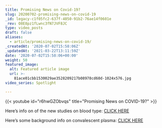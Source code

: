 ```yaml
---
title: Promising News on Covid-19?
slug: 20200702-promising-news-on-covid-19
_id: legacy-c1f05fc2-637f-4050-91b2-76ae14f0601e
_rev: O8E8pz1fLwnc3fN7JVF8JC
type: video_posts
draft: false
aliases:
  - article/promising-news-on-covid-19/
_createdAt: '2020-07-02T15:58:06Z'
_updatedAt: '2021-03-22T13:11:59Z'
date: '2020-07-02T15:58:06+00:00'
weight: 50
featured_image:
  alt: Featured article image
  url: >-
    81ace01cbb1530029ae3528209217b08978cd60d-1024x576.jpg
video_series: Spotlight

---
```

{{< youtube id="r6hwGZObvqs" title="Promising News on COVID-19?" >}}

Here’s info on of the new studies on blood type: [CLICK HERE](https://www.tmc.edu/news/2020/06/blood-type-may-affect-covid-19-outcomes-study-shows/)

Here’s some background info on convalescent plasma: [CLICK HERE](https://news.utexas.edu/2020/06/02/covid-19-convalescent-plasma-therapy-is-safe-with-76-of-patients-improving/)